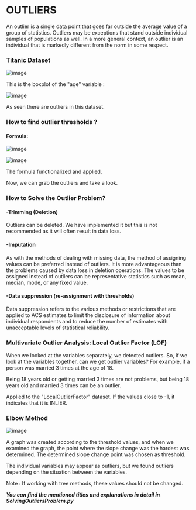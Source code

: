 # OUTLIERS
An outlier is a single data point that goes far outside the average value of a group of statistics. Outliers may be exceptions that stand outside individual samples of populations as well. In a more general context, an outlier is an individual that is markedly different from the norm in some respect.

### Titanic Dataset
![image](https://user-images.githubusercontent.com/98966968/227246774-cad4c912-b074-4ba3-8f57-c9f4f0cd02d1.png)

This is the boxplot of the "age" variable :

![image](https://user-images.githubusercontent.com/98966968/227056416-f0c56ec2-e492-4e12-910e-97d68409891f.png)

As seen there are outliers in this dataset.

### How to find outlier thresholds ?
#### Formula:
![image](https://user-images.githubusercontent.com/98966968/227252286-112ca111-0d1f-4e52-9296-6a88b76a553f.png)


![image](https://user-images.githubusercontent.com/98966968/227252909-b867e289-de9a-44cc-9899-777350322145.png)

The formula functionalized and applied.

Now, we can grab the outliers and take a look.

### How to Solve the Outlier Problem?
#### -Trimming (Deletion)
Outliers can be deleted. We have implemented it but this is not recommended as it will often result in data loss.
#### -Imputation
As with the methods of dealing with missing data, the method of assigning values ​​can be preferred instead of outliers. It is more advantageous than the problems caused by data loss in deletion operations.
The values to be assigned instead of outliers can be representative statistics such as mean, median, mode, or any fixed value.

#### -Data suppression (re-assignment with thresholds)
Data suppression refers to the various methods or restrictions that are applied to ACS estimates to limit the disclosure of information about individual respondents and to reduce the number of estimates with unacceptable levels of statistical reliability.
### Multivariate Outlier Analysis: Local Outlier Factor (LOF)
When we looked at the variables separately, we detected outliers. So, if we look at the variables together, can we get outlier variables? For example, if a person was married 3 times at the age of 18.

Being 18 years old or getting married 3 times are not problems, but being 18 years old and married 3 times can be an outlier.

Applied to the "LocalOutlierFactor" dataset.
If the values close to -1, it indicates that it is INLIER.

### Elbow Method

![image](https://user-images.githubusercontent.com/98966968/227468851-c4b13a46-5d9c-47ce-abf1-233acef86759.png)

A graph was created according to the threshold values, and when we examined the graph, the point where the slope change was the hardest was determined.
The determined slope change point was chosen as threshold.

The individual variables may appear as outliers, but we found outliers depending on the situation between the variables.

Note : If working with tree methods, these values should not be changed.

**_You can find the mentioned titles and explanations in detail in SolvingOutliersProblem.py_**
